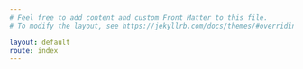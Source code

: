 ```yaml
---
# Feel free to add content and custom Front Matter to this file.
# To modify the layout, see https://jekyllrb.com/docs/themes/#overriding-theme-defaults

layout: default
route: index
---
```

